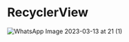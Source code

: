 # RecyclerView


![WhatsApp Image 2023-03-13 at 21  (1)](https://user-images.githubusercontent.com/102183014/224866063-66421fd3-edcd-446f-96d6-cf8faf83e882.jpg)

